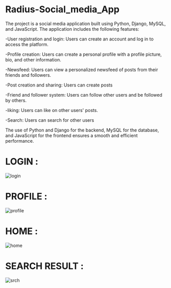 # Radius-Social_media_App
The project is a social media application built using Python, Django, MySQL, and JavaScript. 
The application includes the following features:

-User registration and login: Users can create an account and log in to access the platform.

-Profile creation: Users can create a personal profile with a profile picture, bio, and other information.

-Newsfeed: Users can view a personalized newsfeed of posts from their friends and followers.

-Post creation and sharing: Users can create posts

-Friend and follower system: Users can follow other users and be followed by others.

-liking: Users can like on other users' posts.

-Search: Users can search for other users

 The use of Python and Django for the backend, MySQL for the database, and 
 JavaScript for the frontend ensures a smooth and efficient performance.
 
# LOGIN :
 ![login](https://user-images.githubusercontent.com/106607222/215323574-fd025f0e-8fac-4a53-bd6e-e400281db71a.png)

# PROFILE :
![profile](https://user-images.githubusercontent.com/106607222/215323651-d9629185-1d13-49e2-bc09-c152751a563c.jpg)

# HOME :
![home](https://user-images.githubusercontent.com/106607222/215323708-c3ccc45b-1afa-4171-935e-8f657e017dad.png)

# SEARCH RESULT :
![srch](https://user-images.githubusercontent.com/106607222/215323748-60a7ec11-0821-42ec-9d86-4328c0727d76.jpg)
